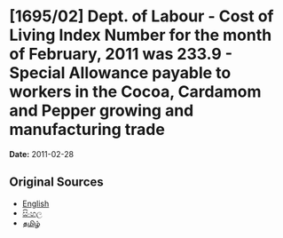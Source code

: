# [1695/02] Dept. of Labour - Cost of Living Index Number for the month of February, 2011 was 233.9 - Special Allowance payable to workers in the Cocoa, Cardamom and Pepper growing and manufacturing trade

**Date:** 2011-02-28

## Original Sources

- [English](https://documents.gov.lk/view/extra-gazettes/2011/2/1695-02_E.pdf)
- [සිංහල](https://documents.gov.lk/view/extra-gazettes/2011/2/1695-02_S.pdf)
- [தமிழ்](https://documents.gov.lk/view/extra-gazettes/2011/2/1695-02_T.pdf)
